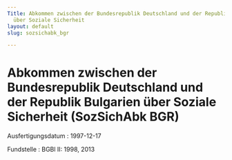 ```yaml
---
Title: Abkommen zwischen der Bundesrepublik Deutschland und der Republik Bulgarien
  über Soziale Sicherheit
layout: default
slug: sozsichabk_bgr

---
```


# Abkommen zwischen der Bundesrepublik Deutschland und der Republik Bulgarien über Soziale Sicherheit (SozSichAbk BGR)

Ausfertigungsdatum
:   1997-12-17

Fundstelle
:   BGBl II: 1998, 2013

